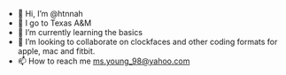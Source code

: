 - 👋 Hi, I’m @htnnah
- 👀 I go to Texas A&M
- 🌱 I’m currently learning the basics
- 💞️ I’m looking to collaborate on clockfaces and other coding formats for apple, mac and fitbit.
- 📫 How to reach me ms.young_98@yahoo.com

<!---
htnnah/htnnah is a ✨ special ✨ repository because its `README.md` (this file) appears on your GitHub profile.
You can click the Preview link to take a look at your changes.
--->
